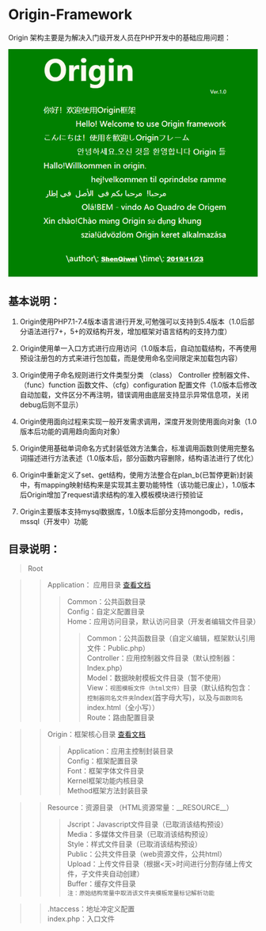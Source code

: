 # Origin-Framework
Origin 架构主要是为解决入门级开发人员在PHP开发中的基础应用问题： 

![欢迎页](https://github.com/shenqiwei/Origin-Framework/blob/master/Screenshot/welcome.png)
## 基本说明：
1) Origin使用PHP7.1-7.4版本语言进行开发,可勉强可以支持到5.4版本（1.0后部分语法进行7+，5+的双结构开发，增加框架对语言结构的支持力度）

2) Origin使用单一入口方式进行应用访问（1.0版本后，自动加载结构，不再使用预设注册包的方式来进行包加载，而是使用命名空间限定来加载包内容）

3) Origin使用子命名规则进行文件类型分类 （class） Controller 控制器文件、（func）function 函数文件、（cfg）configuration 配置文件（1.0版本后修改自动加载，文件区分不再注明，错误调用由底层支持显示异常信息项，关闭debug后则不显示）

4) Origin使用面向过程来实现一般开发需求调用，深度开发则使用面向对象（1.0版本后功能的调用趋向面向对象）

5) Origin使用基础单词命名方式封装低效方法集合，标准调用函数则使用完整名词描述进行方法表述（1.0版本后，部分函数内容删除，结构语法进行了优化）

6) Origin中重新定义了set、get结构，使用方法整合在plan_b(已暂停更新)封装中，有mapping映射结构来是实现其主要功能特性（该功能已废止），1.0版本后Origin增加了request请求结构的准入模板模块进行预验证

7) Origin主要版本支持mysql数据库，1.0版本后部分支持mongodb，redis，mssql（开发中）功能

## 目录说明：
> Root

>>Application： 应用目录 <a href="https://github.com/shenqiwei/Origin-Framework/tree/master/Application">查看文档</a>  
>>>Common：公共函数目录  
Config：自定义配置目录  
Home：应用访问目录，默认访问目录（开发者编辑文件目录）  
>>>>Common：公共函数目录（自定义编辑，框架默认引用文件：Public.php）  
Controller：应用控制器文件目录（默认控制器：Index.php）  
Model：数据映射模板文件目录（暂不使用）  
View：`视图模板文件（html文件）`目录（默认结构包含：`控制器同名文件夹`Index(首字母大写)，以及与`函数同名`index.html（全小写））  
Route：路由配置目录  

>>Origin：框架核心目录 <a href="https://github.com/shenqiwei/Origin-Framework/tree/master/Origin">查看文档</a>  
>>>Application：应用主控制封装目录  
Config：框架配置目录  
Font：框架字体文件目录  
Kernel框架功能内核目录  
Method框架方法封装目录

>>Resource：资源目录  （HTML资源常量：\_\_RESOURCE__）
>>>Jscript：Javascript文件目录（已取消该结构预设）  
Media：多媒体文件目录（已取消该结构预设）  
Style：样式文件目录（已取消该结构预设）  
Public：公共文件目录（web资源文件，公共html）   
Upload：上传文件目录（根据<天>时间进行分割存储上传文件，子文件夹自动创建）   
Buffer：缓存文件目录   
`注：原始结构常量中取消该文件夹模板常量标记解析功能`

>>.htaccess：地址冲定义配置  
>>index.php：入口文件  
